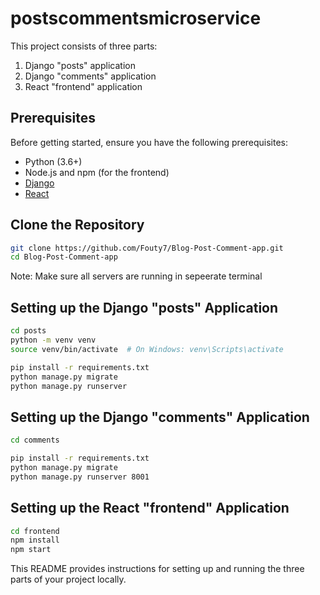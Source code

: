 # postscommentsmicroservice

This project consists of three parts:
1. Django "posts" application
2. Django "comments" application
3. React "frontend" application

## Prerequisites

Before getting started, ensure you have the following prerequisites:

- Python (3.6+)
- Node.js and npm (for the frontend)
- [Django](https://www.djangoproject.com/)
- [React](https://reactjs.org/)

## Clone the Repository

```bash
git clone https://github.com/Fouty7/Blog-Post-Comment-app.git
cd Blog-Post-Comment-app

```
Note: Make sure all servers are running in sepeerate terminal

## Setting up the Django "posts" Application

```bash
cd posts
python -m venv venv
source venv/bin/activate  # On Windows: venv\Scripts\activate

pip install -r requirements.txt
python manage.py migrate
python manage.py runserver

```

## Setting up the Django "comments" Application

```bash
cd comments

pip install -r requirements.txt
python manage.py migrate
python manage.py runserver 8001


```

## Setting up the React "frontend" Application

```bash
cd frontend
npm install
npm start

```

This README provides instructions for setting up and running the three parts of your project locally.